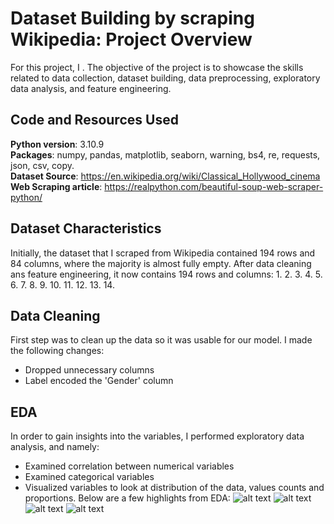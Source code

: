 # Dataset Building by scraping Wikipedia: Project Overview
For this project, I . The objective of the project is to showcase the skills related to data collection, dataset building, data preprocessing, exploratory data analysis, and feature engineering.

## Code and Resources Used
**Python version**: 3.10.9 <br>
**Packages**: numpy, pandas, matplotlib, seaborn, warning, bs4, re, requests, json, csv, copy. <br>
**Dataset Source**: https://en.wikipedia.org/wiki/Classical_Hollywood_cinema
**Web Scraping article**: https://realpython.com/beautiful-soup-web-scraper-python/

## Dataset Characteristics
Initially, the dataset that I scraped from Wikipedia contained 194 rows and 84 columns, where the majority is almost fully empty. After data cleaning ans feature engineering, it now contains 194 rows and  columns:
 1. 
 2. 
 3. 
 4. 
 5. 
 6. 
 7. 
 8. 
 9. 
 10. 
 11. 
 12. 
 13. 
 14. 

## Data Cleaning
First step was to clean up the data so it was usable for our model. I made the following changes:
*	Dropped unnecessary columns
*	Label encoded the 'Gender' column

## EDA
In order to gain insights into the variables, I performed exploratory data analysis, and namely:
* Examined correlation between numerical variables
* Examined categorical variables
* Visualized variables to look at distribution of the data, values counts and proportions. Below are a few highlights from EDA:
![alt text]()
![alt text]()
![alt text]()
![alt text]()

